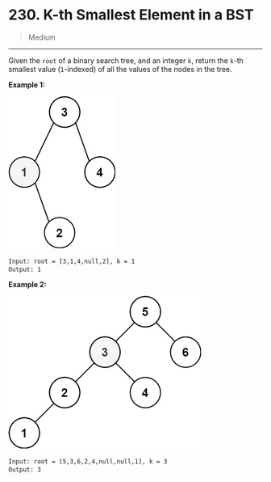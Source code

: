 # 230. K-th Smallest Element in a BST

> Medium

------

Given the `root` of a binary search tree, and an integer `k`, return the `k`-th smallest value (`1`-indexed) of all the values of the nodes in the tree.

**Example 1:**

![tree-1](images/tree-1.jpg)

```
Input: root = [3,1,4,null,2], k = 1
Output: 1
```

**Example 2:**

![tree-2](images/tree-2.jpg)

```
Input: root = [5,3,6,2,4,null,null,1], k = 3
Output: 3
```